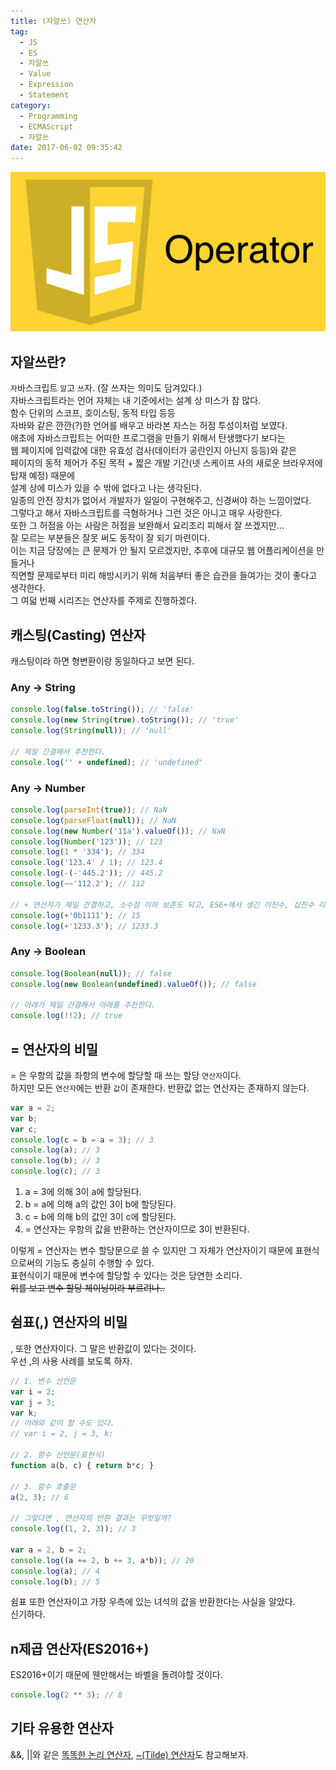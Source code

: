 ```yaml
---
title: (자알쓰) 연산자
tag:
  - JS
  - ES
  - 자알쓰
  - Value
  - Expression
  - Statement
category:
  - Programming
  - ECMAScript
  - 자알쓰
date: 2017-06-02 09:35:42
---
```


![](js-008-operator/thumb.png)  

## 자알쓰란?
`자`바스크립트 `알`고 `쓰`자. (잘 쓰자는 의미도 담겨있다.)  
자바스크립트라는 언어 자체는 내 기준에서는 설계 상 미스가 참 많다.  
함수 단위의 스코프, 호이스팅, 동적 타입 등등  
자바와 같은 깐깐(?)한 언어를 배우고 바라본 자스는 허점 투성이처럼 보였다.  
애초에 자바스크립트는 어떠한 프로그램을 만들기 위해서 탄생했다기 보다는  
웹 페이지에 입력값에 대한 유효성 검사(데이터가 공란인지 아닌지 등등)와 같은  
페이지의 동적 제어가 주된 목적 + 짧은 개발 기간(넷 스케이프 사의 새로운 브라우저에 탑재 예정) 때문에  
설계 상에 미스가 있을 수 밖에 없다고 나는 생각된다.  
일종의 안전 장치가 없어서 개발자가 일일이 구현해주고, 신경써야 하는 느낌이었다.  
그렇다고 해서 자바스크립트를 극혐하거나 그런 것은 아니고 매우 사랑한다.  
또한 그 허점을 아는 사람은 허점을 보완해서 요리조리 피해서 잘 쓰겠지만...  
잘 모르는 부분들은 잘못 써도 동작이 잘 되기 마련이다.  
이는 지금 당장에는 큰 문제가 안 될지 모르겠지만, 추후에 대규모 웹 어플리케이션을 만들거나  
직면할 문제로부터 미리 해방시키기 위해 처음부터 좋은 습관을 들여가는 것이 좋다고 생각한다.  
그 여덟 번째 시리즈는 연산자를 주제로 진행하겠다.  

## 캐스팅(Casting) 연산자
캐스팅이라 하면 형변환이랑 동일하다고 보면 된다.  

### Any -> String
```javascript
console.log(false.toString()); // 'false'
console.log(new String(true).toString()); // 'true'
console.log(String(null)); // 'null'

// 제일 간결해서 추천한다.
console.log('' + undefined); // 'undefined'
```

### Any -> Number
```javascript
console.log(parseInt(true)); // NaN
console.log(parseFloat(null)); // NaN
console.log(new Number('11a').valueOf()); // NaN
console.log(Number('123')); // 123
console.log(1 * '334'); // 334
console.log('123.4' / 1); // 123.4
console.log(-(-'445.2')); // 445.2
console.log(~~'112.2'); // 112

// + 연산자가 제일 간결하고, 소수점 이하 보존도 되고, ES6+에서 생긴 이진수, 십진수 리터럴도 지원한다.  
console.log(+'0b1111'); // 15
console.log(+'1233.3'); // 1233.3
```

### Any -> Boolean
```javascript
console.log(Boolean(null)); // false
console.log(new Boolean(undefined).valueOf()); // false

// 아래가 제일 간결해서 아래를 추천한다.
console.log(!!2); // true
```

## = 연산자의 비밀
= 은 우항의 값을 좌항의 변수에 할당할 때 쓰는 할당 `연산자`이다.  
하지만 모든 `연산자`에는 반환 `값`이 존재한다. 반환값 없는 연산자는 존재하지 않는다.  
```javascript
var a = 2;
var b;
var c;
console.log(c = b = a = 3); // 3
console.log(a); // 3
console.log(b); // 3
console.log(c); // 3
```

1. a = 3에 의해 3이 a에 할당된다.  
2. b = a에 의해 a의 값인 3이 b에 할당된다.  
3. c = b에 의해 b의 값인 3이 c에 할당된다.  
4. = 연산자는 우항의 값을 반환하는 연산자이므로 3이 반환된다.  

이렇게 = 연산자는 변수 할당문으로 쓸 수 있지만 그 자체가 연산자이기 때문에 표현식으로써의 기능도 충실히 수행할 수 있다.  
표현식이기 때문에 변수에 할당할 수 있다는 것은 당연한 소리다.  
~~위를 보고 변수 할당 체이닝이라 부르려나..~~

## 쉼표(,) 연산자의 비밀
, 또한 연산자이다. 그 말은 반환값이 있다는 것이다.  
우선 ,의 사용 사례를 보도록 하자.  
```javascript
// 1. 변수 선언문
var i = 2;
var j = 3;
var k;
// 아래와 같이 할 수도 있다.
// var i = 2, j = 3, k;

// 2. 함수 선언문(표현식)
function a(b, c) { return b*c; }

// 3. 함수 호출문
a(2, 3); // 6

// 그렇다면 , 연산자의 반환 결과는 무엇일까?
console.log((1, 2, 3)); // 3

var a = 2, b = 2;
console.log((a += 2, b += 3, a*b)); // 20
console.log(a); // 4
console.log(b); // 5
```
쉼표 또한 연산자이고 가장 우측에 있는 녀석의 값을 반환한다는 사실을 알았다.  
신기하다.  

## n제곱 연산자(ES2016+)
ES2016+이기 때문에 웬만해서는 바벨을 돌려야할 것이다.  
```javascript
console.log(2 ** 3); // 8
```

## 기타 유용한 연산자  
&&, ||와 같은 [똑똑한 논리 연산자](/2017/02/13/es-logical-operator/), [~(Tilde) 연산자](/2017/02/13/es-tilt-operator/)도 참고해보자.